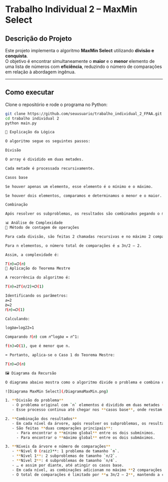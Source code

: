 # Trabalho Individual 2 – MaxMin Select

## Descrição do Projeto
Este projeto implementa o algoritmo **MaxMin Select** utilizando **divisão e conquista**.  
O objetivo é encontrar simultaneamente o **maior** e o **menor** elemento de uma lista de números com **eficiência**, reduzindo o número de comparações em relação à abordagem ingênua.

---

## Como executar
Clone o repositório e rode o programa no Python:

```bash
git clone https://github.com/seuusuario/trabalho_individual_2_FPAA.git
cd trabalho individual 2
python main.py

🧠 Explicação da Lógica

O algoritmo segue os seguintes passos:

Divisão

O array é dividido em duas metades.

Cada metade é processada recursivamente.

Casos base

Se houver apenas um elemento, esse elemento é o mínimo e o máximo.

Se houver dois elementos, comparamos e determinamos o menor e o maior.

Combinação

Após resolver os subproblemas, os resultados são combinados pegando o menor dos mínimos e o maior dos máximos.

📊 Análise de Complexidade
🔹 Método de contagem de operações

Para cada divisão, são feitas 2 chamadas recursivas e no máximo 2 comparações (uma para mínimo, outra para máximo).

Para n elementos, o número total de comparações é ≤ 3n/2 – 2.

Assim, a complexidade é:

𝑇(𝑛)=𝑂(𝑛)
🔹 Aplicação do Teorema Mestre

A recorrência do algoritmo é:

𝑇(𝑛)=2𝑇(𝑛/2)+𝑂(1)

Identificando os parâmetros:
𝑎=2
𝑏=2
𝑓(𝑛)=𝑂(1)

Calculando:

log𝑏𝑎=log⁡22=1

Comparando 𝑓(𝑛) com 𝑛^log𝑏𝑎 = 𝑛^1:

f(n)=O(1), que é menor que n.

➡️ Portanto, aplica-se o Caso 1 do Teorema Mestre:

𝑇(𝑛)=𝑂(𝑛)

🖼️ Diagrama da Recursão

O diagrama abaixo mostra como o algoritmo divide o problema e combina os resultados:

![Diagrama MaxMin Select](/DiagramaMaxMin.png)

1. **Divisão do problema**  
   - O problema original com `n` elementos é dividido em duas metades (`n/2` cada).  
   - Esse processo continua até chegar nos **casos base**, onde restam apenas **1 ou 2 elementos**.  

2. **Combinação dos resultados**  
   - Em cada nível da árvore, após resolver os subproblemas, os resultados são **combinados**.  
   - São feitas **duas comparações principais**:  
     - Para encontrar o **mínimo global** entre os dois submínimos.  
     - Para encontrar o **máximo global** entre os dois submáximos.  

3. **Níveis da árvore e número de comparações**  
   - **Nível 0 (raiz)**: 1 problema de tamanho `n`.  
   - **Nível 1**: 2 subproblemas de tamanho `n/2`.  
   - **Nível 2**: 4 subproblemas de tamanho `n/4`.  
   - … e assim por diante, até atingir os casos base.  
   - Em cada nível, as combinações adicionam no máximo **2 comparações por nó**.  
   - O total de comparações é limitado por **≤ 3n/2 – 2**, mantendo a complexidade **O(n)**.  
